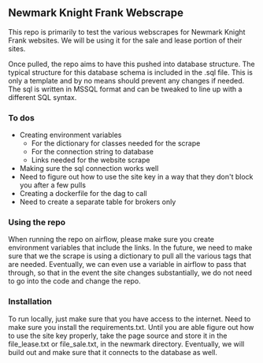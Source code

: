 ## Newmark Knight Frank Webscrape ##

This repo is primarily to test the various webscrapes for Newmark Knight Frank websites. 
We will be using it for the sale and lease portion of their sites.

Once pulled, the repo aims to have this pushed into database structure. The typical structure for this database schema
is included in the .sql file. This is only a template and by no means should prevent any changes if needed. The sql is
written in MSSQL format and can be tweaked to line up with a different SQL syntax.

### To dos ###
* Creating environment variables
    * For the dictionary for classes needed for the scrape
    * For the connection string to database
    * Links needed for the website scrape
* Making sure the sql connection works well
* Need to figure out how to use the site key in a way that they don't block you after a few pulls
* Creating a dockerfile for the dag to call
* Need to create a separate table for brokers only

### Using the repo ###
When running the repo on airflow, please make sure you create environment variables that include the links. In the
future, we need to make sure that we the scrape is using a dictionary to pull all the various tags that are needed.
Eventually, we can even use a variable in airflow to pass that through, so that in the event
the site changes substantially, we do not need to go into the code and change the repo.

### Installation ###
To run locally, just make sure that you have access to the internet.
Need to make sure you install the requirements.txt. 
Until you are able figure out how to use the site key properly, take the page source and store it in the file_lease.txt
or file_sale.txt, in the newmark directory.
Eventually, we will build out and make sure that it connects to the database as well.